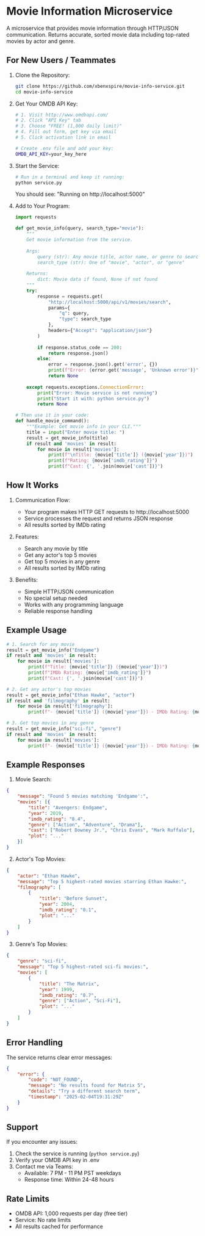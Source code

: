 # Movie Information Microservice

A microservice that provides movie information through HTTP/JSON communication. Returns accurate, sorted movie data including top-rated movies by actor and genre.

## For New Users / Teammates

1. Clone the Repository:
   ```bash
   git clone https://github.com/xbenxspire/movie-info-service.git
   cd movie-info-service
   ```

2. Get Your OMDB API Key:
   ```bash
   # 1. Visit http://www.omdbapi.com/
   # 2. Click "API Key" tab
   # 3. Choose "FREE! (1,000 daily limit)"
   # 4. Fill out form, get key via email
   # 5. Click activation link in email
   
   # Create .env file and add your key:
   OMDB_API_KEY=your_key_here
   ```

3. Start the Service:
   ```bash
   # Run in a terminal and keep it running:
   python service.py
   ```
   You should see: "Running on http://localhost:5000"

4. Add to Your Program:
   ```python
   import requests

   def get_movie_info(query, search_type="movie"):
       """
       Get movie information from the service.
       
       Args:
           query (str): Any movie title, actor name, or genre to search for
           search_type (str): One of "movie", "actor", or "genre"
       
       Returns:
           dict: Movie data if found, None if not found
       """
       try:
           response = requests.get(
               "http://localhost:5000/api/v1/movies/search",
               params={
                   "q": query,
                   "type": search_type
               },
               headers={"Accept": "application/json"}
           )
           
           if response.status_code == 200:
               return response.json()
           else:
               error = response.json().get('error', {})
               print(f"Error: {error.get('message', 'Unknown error')}")
               return None
               
       except requests.exceptions.ConnectionError:
           print("Error: Movie service is not running")
           print("Start it with: python service.py")
           return None

   # Then use it in your code:
   def handle_movie_command():
       """Example: Get movie info in your CLI."""
       title = input("Enter movie title: ")
       result = get_movie_info(title)
       if result and 'movies' in result:
           for movie in result['movies']:
               print(f"\nTitle: {movie['title']} ({movie['year']})")
               print(f"Rating: {movie['imdb_rating']}")
               print(f"Cast: {', '.join(movie['cast'])}")
   ```

## How It Works

1. Communication Flow:
   - Your program makes HTTP GET requests to http://localhost:5000
   - Service processes the request and returns JSON response
   - All results sorted by IMDb rating

2. Features:
   - Search any movie by title
   - Get any actor's top 5 movies
   - Get top 5 movies in any genre
   - All results sorted by IMDb rating

3. Benefits:
   - Simple HTTP/JSON communication
   - No special setup needed
   - Works with any programming language
   - Reliable response handling

## Example Usage

```python
# 1. Search for any movie
result = get_movie_info("Endgame")
if result and 'movies' in result:
    for movie in result['movies']:
        print(f"Title: {movie['title']} ({movie['year']})")
        print(f"IMDb Rating: {movie['imdb_rating']}")
        print(f"Cast: {', '.join(movie['cast'])}")

# 2. Get any actor's top movies
result = get_movie_info("Ethan Hawke", "actor")
if result and 'filmography' in result:
    for movie in result['filmography']:
        print(f"- {movie['title']} ({movie['year']}) - IMDb Rating: {movie['imdb_rating']}")

# 3. Get top movies in any genre
result = get_movie_info("sci-fi", "genre")
if result and 'movies' in result:
    for movie in result['movies']:
        print(f"- {movie['title']} ({movie['year']}) - IMDb Rating: {movie['imdb_rating']}")
```

## Example Responses

1. Movie Search:
```json
{
    "message": "Found 5 movies matching 'Endgame':",
    "movies": [{
        "title": "Avengers: Endgame",
        "year": 2019,
        "imdb_rating": "8.4",
        "genre": ["Action", "Adventure", "Drama"],
        "cast": ["Robert Downey Jr.", "Chris Evans", "Mark Ruffalo"],
        "plot": "..."
    }]
}
```

2. Actor's Top Movies:
```json
{
    "actor": "Ethan Hawke",
    "message": "Top 5 highest-rated movies starring Ethan Hawke:",
    "filmography": [
        {
            "title": "Before Sunset",
            "year": 2004,
            "imdb_rating": "8.1",
            "plot": "..."
        }
    ]
}
```

3. Genre's Top Movies:
```json
{
    "genre": "sci-fi",
    "message": "Top 5 highest-rated sci-fi movies:",
    "movies": [
        {
            "title": "The Matrix",
            "year": 1999,
            "imdb_rating": "8.7",
            "genre": ["Action", "Sci-Fi"],
            "plot": "..."
        }
    ]
}
```

## Error Handling

The service returns clear error messages:

```json
{
    "error": {
        "code": "NOT_FOUND",
        "message": "No results found for Matrix 5",
        "details": "Try a different search term",
        "timestamp": "2025-02-04T19:31:29Z"
    }
}
```

## Support

If you encounter any issues:
1. Check the service is running (`python service.py`)
2. Verify your OMDB API key in .env
3. Contact me via Teams:
   - Available: 7 PM - 11 PM PST weekdays
   - Response time: Within 24-48 hours

## Rate Limits
- OMDB API: 1,000 requests per day (free tier)
- Service: No rate limits
- All results cached for performance
